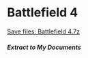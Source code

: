 # Battlefield 4
[Save files: Battlefield 4.7z](Battlefield%204.7z?raw=true)
##### Extract to My Documents